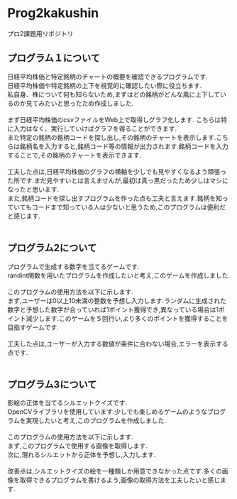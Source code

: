 # Prog2kakushin
プロ2課題用リポジトリ

## プログラム１について<br>
日経平均株価と特定銘柄のチャートの概要を確認できるプログラムです.<br>
日経平均株価や特定銘柄の上下を視覚的に確認したい際に役立ちます.<br>
私自身、株について何も知らないため,まずはどの銘柄がどんな風に上下しているのか見てみたいと思ったため作成しました.<br>
<br>
まず日経平均株価のcsvファイルをWeb上で取得しグラフ化します.
こちらは特に入力はなく、実行していけばグラフを得ることができます.<br>
また特定の銘柄の銘柄コードを探し出し,その銘柄のチャートを表示します.こちらは銘柄名を入力すると,銘柄コード等の情報が出力されます.銘柄コードを入力することで,その銘柄のチャートを表示できます.<br>
<br>
工夫した点は,日経平均株価のグラフの横軸を少しでも見やすくなるよう頑張った所です.まだ見やすいとは言えませんが,最初は真っ黒だったため少しはマシになったと思います.<br>
また,銘柄コードを探し出すプログラムを作った点も工夫と言えます.銘柄を知っていてもコードまで知っている人は少ないと思うため,このプログラムは便利だと感じます.<br>
<br>
## プログラム2について<br>
プログラムで生成する数字を当てるゲームです.<br>
randint関数を用いたプログラムを作成したいと考え,このゲームを作成しました.<br>
<br>
このプログラムの使用方法を以下に示します.<br>
まず,ユーザーは0以上10未満の整数を予想し入力します.ランダムに生成された数字と予想した数字が合っていれば1ポイント獲得でき,異なっている場合は1ポイント減少します.このゲームを５回行い,より多くのポイントを獲得することを目指すゲームです.<br>
<br>
工夫した点は,ユーザーが入力する数値が条件に合わない場合,エラーを表示する点です.<br>
<br>
## プログラム3について<br>
影絵の正体を当てるシルエットクイズです.<br>
OpenCVライブラリを使用しています.少しでも楽しめるゲームのようなプログラムを実現したいと考え,このプログラムを作成しました.<br>
<br>
このプログラムの使用方法を以下に示します.<br>
まず,このプログラムで使用する画像を取得します.<br>
次に,現れるシルエットから正体を予想し,入力します.<br>
<br>
改善点は,シルエットクイズの絵を一種類しか用意できなかった点です.多くの画像を取得できるプログラムを書けるよう,画像の取得方法を工夫したいと感じます.
